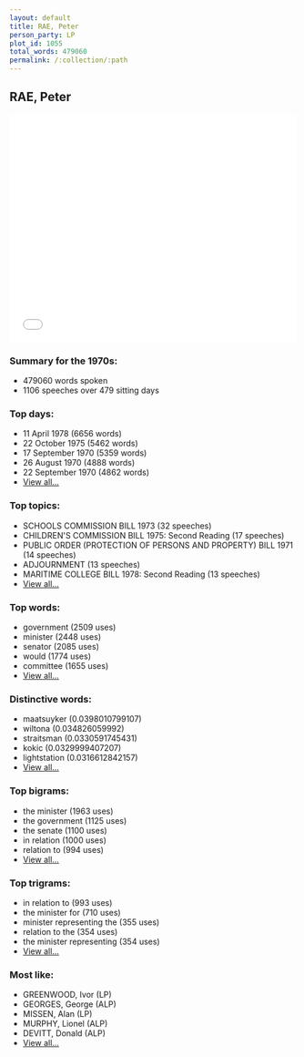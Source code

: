 ```yaml
---
layout: default
title: RAE, Peter
person_party: LP
plot_id: 1055
total_words: 479060
permalink: /:collection/:path
---
```


## RAE, Peter

<iframe width="100%" height="400" frameborder="0" scrolling="no" src="//plot.ly/~wragge/1055.embed"></iframe>


### Summary for the 1970s:

* 479060 words spoken
* 1106 speeches over 479 sitting days


### Top days:

* 11 April 1978 (6656 words)
* 22 October 1975 (5462 words)
* 17 September 1970 (5359 words)
* 26 August 1970 (4888 words)
* 22 September 1970 (4862 words)
* [View all...](days/)


### Top topics:

* SCHOOLS COMMISSION BILL 1973 (32 speeches)
* CHILDREN'S COMMISSION BILL 1975: Second Reading (17 speeches)
* PUBLIC ORDER (PROTECTION OF PERSONS AND PROPERTY) BILL 1971 (14 speeches)
* ADJOURNMENT (13 speeches)
* MARITIME COLLEGE BILL 1978: Second Reading (13 speeches)
* [View all...](topics/)


### Top words:

* government (2509 uses)
* minister (2448 uses)
* senator (2085 uses)
* would (1774 uses)
* committee (1655 uses)
* [View all...](words/)


### Distinctive words:

* maatsuyker (0.0398010799107)
* wiltona (0.034826059992)
* straitsman (0.0330591745431)
* kokic (0.0329999407207)
* lightstation (0.0316612842157)
* [View all...](sig_words/)


### Top bigrams:

* the minister (1963 uses)
* the government (1125 uses)
* the senate (1100 uses)
* in relation (1000 uses)
* relation to (994 uses)
* [View all...](bigrams/)


### Top trigrams:

* in relation to (993 uses)
* the minister for (710 uses)
* minister representing the (355 uses)
* relation to the (354 uses)
* the minister representing (354 uses)
* [View all...](trigrams/)


### Most like:

* GREENWOOD, Ivor (LP)
* GEORGES, George (ALP)
* MISSEN, Alan (LP)
* MURPHY, Lionel (ALP)
* DEVITT, Donald (ALP)
* [View all...](similarities/)
